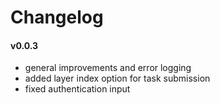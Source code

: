 # Changelog

#### v0.0.3
- general improvements and error logging
- added layer index option for task submission
- fixed authentication input
